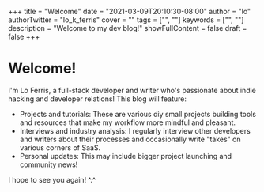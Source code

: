 +++
title = "Welcome"
date = "2021-03-09T20:10:30-08:00"
author = "lo"
authorTwitter = "lo_k_ferris"
cover = ""
tags = ["", ""]
keywords = ["", ""]
description = "Welcome to my dev blog!"
showFullContent = false
draft = false
+++

# Welcome!

I'm Lo Ferris, a full-stack developer and writer who's passionate about indie hacking and developer relations! This blog will feature: 

- Projects and tutorials: These are various diy small projects building tools and resources that make my workflow more mindful and pleasant.
- Interviews and industry analysis: I regularly interview other developers and writers about their processes and occasionally write "takes" on various corners of SaaS.
-  Personal updates: This may include bigger project launching and community news!

I hope to see you again! ^.^
